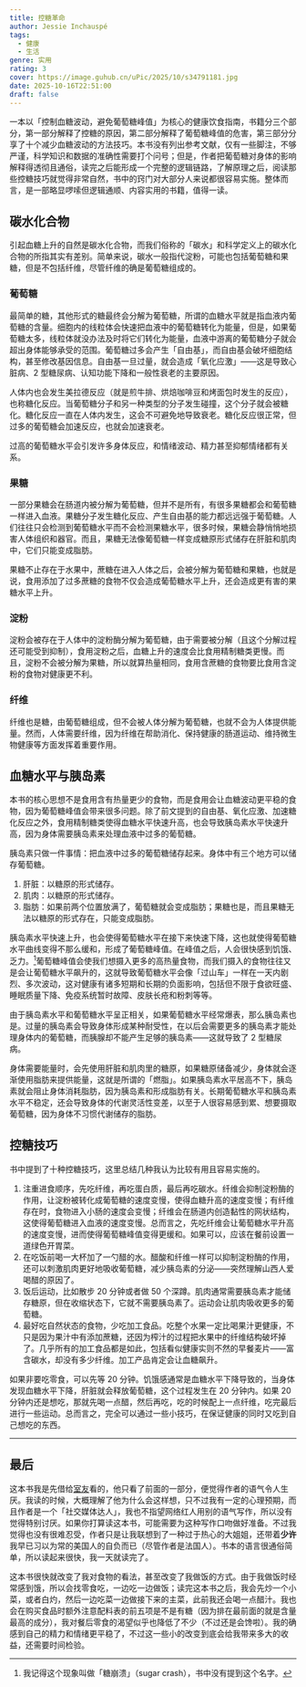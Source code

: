 ```yaml
---
title: 控糖革命
author: Jessie Inchauspé
tags:
  - 健康
  - 生活
genre: 实用
rating: 3
cover: https://image.guhub.cn/uPic/2025/10/s34791181.jpg
date: 2025-10-16T22:51:00
draft: false
---
```


一本以「控制血糖波动，避免葡萄糖峰值」为核心的健康饮食指南，书籍分三个部分，第一部分解释了控糖的原因，第二部分解释了葡萄糖峰值的危害，第三部分分享了十个减少血糖波动的方法技巧。本书没有列出参考文献，仅有一些脚注，不够严谨，科学知识和数据的准确性需要打个问号；但是，作者把葡萄糖对身体的影响解释得透彻且通俗，读完之后能形成一个完整的逻辑链路，了解原理之后，阅读那些控糖技巧就觉得非常自然，书中的窍门对大部分人来说都很容易实施。整体而言，是一部略显啰嗦但逻辑通顺、内容实用的书籍，值得一读。<!--more-->

## 碳水化合物

引起血糖上升的自然是碳水化合物，而我们俗称的「碳水」和科学定义上的碳水化合物的所指其实有差别。简单来说，碳水一般指代淀粉，可能也包括葡萄糖和果糖，但是不包括纤维，尽管纤维的确是葡萄糖组成的。

### 葡萄糖

最简单的糖，其他形式的糖最终会分解为葡萄糖，所谓的血糖水平就是指血液内葡萄糖的含量。细胞内的线粒体会快速把血液中的葡萄糖转化为能量，但是，如果葡萄糖太多，线粒体就没办法及时将它们转化为能量，血液中游离的葡萄糖分子就会超出身体能够承受的范围。葡萄糖过多会产生「自由基」，而自由基会破坏细胞结构，甚至修改基因信息。自由基一旦过量，就会造成「氧化应激」——这是导致心脏病、2 型糖尿病、认知功能下降和一般性衰老的主要原因。

人体内也会发生美拉德反应（就是煎牛排、烘焙咖啡豆和烤面包时发生的反应），也称糖化反应。当葡萄糖分子和另一种类型的分子发生碰撞，这个分子就会被糖化。糖化反应一直在人体内发生，这会不可避免地导致衰老。糖化反应很正常，但过多的葡萄糖会加速反应，也就会加速衰老。

过高的葡萄糖水平会引发许多身体反应，和情绪波动、精力甚至抑郁情绪都有关系。

### 果糖

一部分果糖会在肠道内被分解为葡萄糖，但并不是所有，有很多果糖都会和葡萄糖一样进入血液。果糖分子发生糖化反应、产生自由基的能力都远远强于葡萄糖。人们往往只会检测到葡萄糖水平而不会检测果糖水平，很多时候，果糖会静悄悄地损害人体组织和器官。而且，果糖无法像葡萄糖一样变成糖原形式储存在肝脏和肌肉中，它们只能变成脂肪。

果糖不止存在于水果中，蔗糖在进入人体之后，会被分解为葡萄糖和果糖，也就是说，食用添加了过多蔗糖的食物不仅会造成葡萄糖水平上升，还会造成更有害的果糖水平上升。

### 淀粉

淀粉会被存在于人体中的淀粉酶分解为葡萄糖，由于需要被分解（且这个分解过程还可能受到抑制），食用淀粉之后，血糖上升的速度会比食用精制糖类更慢。而且，淀粉不会被分解为果糖，所以就算热量相同，食用含蔗糖的食物要比食用含淀粉的食物对健康更不利。

### 纤维

纤维也是糖，由葡萄糖组成，但不会被人体分解为葡萄糖，也就不会为人体提供能量。然而，人体需要纤维，因为纤维在帮助消化、保持健康的肠道运动、维持微生物健康等方面发挥着重要作用。

## 血糖水平与胰岛素

本书的核心思想不是食用含有热量更少的食物，而是食用会让血糖波动更平稳的食物，因为葡萄糖峰值会带来很多问题。除了前文提到的自由基、氧化应激、加速糖化反应之外，食用精制糖类使得血糖水平快速升高，也会导致胰岛素水平快速升高，因为身体需要胰岛素来处理血液中过多的葡萄糖。

胰岛素只做一件事情：把血液中过多的葡萄糖储存起来。身体中有三个地方可以储存葡萄糖。

1. 肝脏：以糖原的形式储存。
2. 肌肉：以糖原的形式储存。
3. 脂肪：如果前两个位置放满了，葡萄糖就会变成脂肪；果糖也是，而且果糖无法以糖原的形式存在，只能变成脂肪。

胰岛素水平快速上升，也会使得葡萄糖水平在接下来快速下降，这也就使得葡萄糖水平曲线变得不那么缓和，形成了葡萄糖峰值。在峰值之后，人会很快感到饥饿、乏力。[^1]葡萄糖峰值会使我们想摄入更多的高热量食物，而我们摄入的食物往往又是会让葡萄糖水平飙升的，这就导致葡萄糖水平会像「过山车」一样在一天内剧烈、多次波动，这对健康有诸多短期和长期的负面影响，包括但不限于食欲旺盛、睡眠质量下降、免疫系统暂时故障、皮肤长疮和粉刺等等。

由于胰岛素水平和葡萄糖水平呈正相关，如果葡萄糖水平经常爆表，那么胰岛素也是。过量的胰岛素会导致身体形成某种耐受性，在以后会需要更多的胰岛素才能处理身体内的葡萄糖，而胰腺却不能产生足够的胰岛素——这就导致了 2 型糖尿病。

身体需要能量时，会先使用肝脏和肌肉里的糖原，如果糖原储备减少，身体就会逐渐使用脂肪来提供能量，这就是所谓的「燃脂」。如果胰岛素水平居高不下，胰岛素就会阻止身体消耗脂肪，因为胰岛素和形成脂肪有关。长期葡萄糖水平和胰岛素水平不稳定，还会导致身体的代谢灵活性变差，以至于人很容易感到累、想要摄取葡萄糖，因为身体不习惯代谢储存的脂肪。

## 控糖技巧

书中提到了十种控糖技巧，这里总结几种我认为比较有用且容易实施的。

1. 注重进食顺序，先吃纤维，再吃蛋白质，最后再吃碳水。纤维会抑制淀粉酶的作用，让淀粉被转化成葡萄糖的速度变慢，使得血糖升高的速度变慢；有纤维存在时，食物进入小肠的速度会变慢；纤维会在肠道内创造黏性的网状结构，这使得葡萄糖进入血液的速度变慢。总而言之，先吃纤维会让葡萄糖水平升高的速度变慢，进而使得葡萄糖峰值变得更缓和。如果可以，应该在餐前设置一道绿色开胃菜。
2. 在吃饭前喝一大杯加了一勺醋的水。醋酸和纤维一样可以抑制淀粉酶的作用，还可以刺激肌肉更好地吸收葡萄糖，减少胰岛素的分泌——突然理解山西人爱喝醋的原因了。
3. 饭后运动，比如散步 20 分钟或者做 50 个深蹲。肌肉通常需要胰岛素才能储存糖原，但在收缩状态下，它就不需要胰岛素了。运动会让肌肉吸收更多的葡萄糖。
4. 最好吃自然状态的食物，少吃加工食品。吃整个水果一定比喝果汁更健康，不只是因为果汁中有添加蔗糖，还因为榨汁的过程把水果中的纤维结构破坏掉了。几乎所有的加工食品都是如此，包括看似健康实则不然的早餐麦片——富含碳水，却没有多少纤维。加工产品肯定会让血糖飙升。

如果非要吃零食，可以先等 20 分钟。饥饿感通常是血糖水平下降导致的，当身体发现血糖水平下降，肝脏就会释放葡萄糖，这个过程发生在 20 分钟内。如果 20 分钟内还是想吃，那就先喝一点醋，然后再吃，吃的时候配上一点纤维，吃完最后进行一些运动。总而言之，完全可以通过一些小技巧，在保证健康的同时又吃到自己想吃的东西。

---

## 最后

这本书我是先借给[室友](/tags/o)看的，他只看了前面的一部分，便觉得作者的语气令人生厌。我读的时候，大概理解了他为什么会这样想，只不过我有一定的心理预期，而且作者是一个「社交媒体达人」，我也不指望网络红人用别的语气写作，所以没有觉得特别讨厌。如果你打算读这本书，可能需要为这种写作口吻做好准备。不过我觉得也没有很难忍受，作者只是让我联想到了一种过于热心的大姐姐，还带着**少许**我早已习以为常的美国人的自负而已（尽管作者是法国人）。书本的语言很通俗简单，所以读起来很快，我一天就读完了。

这本书很快就改变了我对食物的看法，甚至改变了我做饭的方式。由于我做饭时经常感到饿，所以会找零食吃，一边吃一边做饭；读完这本书之后，我会先炒一个小菜，或者白灼，然后一边吃菜一边做接下来的主菜，此前我还会喝一点醋汁。我也会在购买食品时额外注意配料表的前五项是不是有糖（因为排在最前面的就是含量最高的成分），我对餐后零食的渴望似乎也降低了不少（不过还是会馋啦）。我的确感到自己的精力和情绪更平稳了，不过这一些小的改变到底会给我带来多大的收益，还需要时间检验。

[^1]: 我记得这个现象叫做「糖崩溃」（sugar crash），书中没有提到这个名字。

